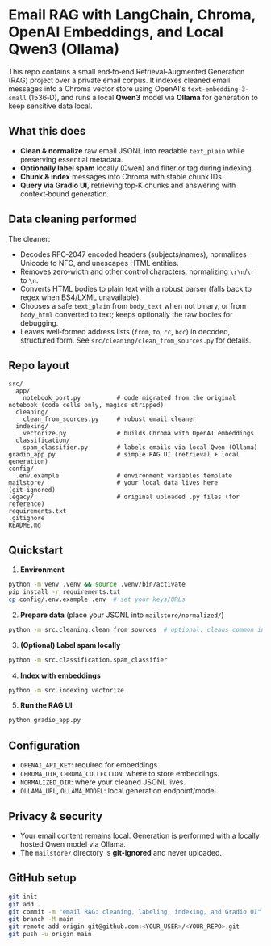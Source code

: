 # Email RAG with LangChain, Chroma, OpenAI Embeddings, and Local Qwen3 (Ollama)

This repo contains a small end‑to‑end Retrieval‑Augmented Generation (RAG) project over a private email corpus.
It indexes cleaned email messages into a Chroma vector store using OpenAI's `text-embedding-3-small` (1536‑D),
and runs a local **Qwen3** model via **Ollama** for generation to keep sensitive data local.

## What this does
- **Clean & normalize** raw email JSONL into readable `text_plain` while preserving essential metadata.
- **Optionally label spam** locally (Qwen) and filter or tag during indexing.
- **Chunk & index** messages into Chroma with stable chunk IDs.
- **Query via Gradio UI**, retrieving top‑K chunks and answering with context‑bound generation.

## Data cleaning performed
The cleaner:
- Decodes RFC‑2047 encoded headers (subjects/names), normalizes Unicode to NFC, and unescapes HTML entities.
- Removes zero‑width and other control characters, normalizing `\r\n`/`\r` to `\n`.
- Converts HTML bodies to plain text with a robust parser (falls back to regex when BS4/LXML unavailable).
- Chooses a safe `text_plain` from `body_text` when not binary, or from `body_html` converted to text; keeps optionally the raw bodies for debugging.
- Leaves well‑formed address lists (`from`, `to`, `cc`, `bcc`) in decoded, structured form.
See `src/cleaning/clean_from_sources.py` for details.

## Repo layout
```text
src/
  app/
    notebook_port.py          # code migrated from the original notebook (code cells only, magics stripped)
  cleaning/
    clean_from_sources.py     # robust email cleaner
  indexing/
    vectorize.py              # builds Chroma with OpenAI embeddings
  classification/
    spam_classifier.py        # labels emails via local Qwen (Ollama)
gradio_app.py                 # simple RAG UI (retrieval + local generation)
config/
  .env.example                # environment variables template
mailstore/                    # your local data lives here (git‑ignored)
legacy/                       # original uploaded .py files (for reference)
requirements.txt
.gitignore
README.md
```

## Quickstart

1) **Environment**
```bash
python -m venv .venv && source .venv/bin/activate
pip install -r requirements.txt
cp config/.env.example .env  # set your keys/URLs
```

2) **Prepare data** (place your JSONL into `mailstore/normalized/`)
```bash
python -m src.cleaning.clean_from_sources  # optional: cleans common inputs to *.clean.jsonl
```

3) **(Optional) Label spam locally**
```bash
python -m src.classification.spam_classifier
```

4) **Index with embeddings**
```bash
python -m src.indexing.vectorize
```

5) **Run the RAG UI**
```bash
python gradio_app.py
```

## Configuration

- `OPENAI_API_KEY`: required for embeddings.
- `CHROMA_DIR`, `CHROMA_COLLECTION`: where to store embeddings.
- `NORMALIZED_DIR`: where your cleaned JSONL lives.
- `OLLAMA_URL`, `OLLAMA_MODEL`: local generation endpoint/model.

## Privacy & security
- Your email content remains local. Generation is performed with a locally hosted Qwen model via Ollama.
- The `mailstore/` directory is **git‑ignored** and never uploaded.

## GitHub setup

```bash
git init
git add .
git commit -m "email RAG: cleaning, labeling, indexing, and Gradio UI"
git branch -M main
git remote add origin git@github.com:<YOUR_USER>/<YOUR_REPO>.git
git push -u origin main
```
